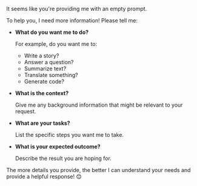 It seems like you're providing me with an empty prompt. 

To help you, I need more information! Please tell me:

* **What do you want me to do?** 

   For example, do you want me to:
    * Write a story?
    * Answer a question?
    * Summarize text?
    * Translate something?
    * Generate code?

* **What is the context?**

   Give me any background information that might be relevant to your request.

* **What are your tasks?**

   List the specific steps you want me to take.

* **What is your expected outcome?** 

   Describe the result you are hoping for. 


The more details you provide, the better I can understand your needs and provide a helpful response! 😊  
